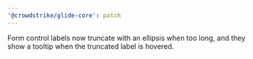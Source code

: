 ```yaml
---
'@crowdstrike/glide-core': patch
---
```


Form control labels now truncate with an ellipsis when too long, and they show a tooltip when the truncated label is hovered.
